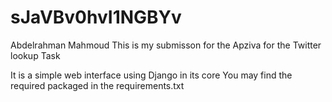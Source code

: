 # sJaVBv0hvI1NGBYv
Abdelrahman Mahmoud
This is my submisson for the Apziva for the Twitter lookup Task


It is a simple web interface using Django in its core
You may find the required packaged in the requirements.txt


 
